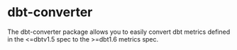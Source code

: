 # dbt-converter
The dbt-converter package allows you to easily convert dbt metrics defined in the <=dbtv1.5 spec to the >=dbt1.6 metrics spec. 
